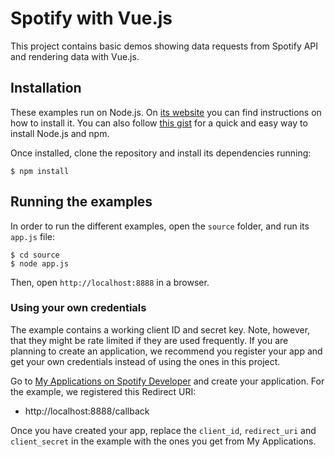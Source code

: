 # Spotify with Vue.js

This project contains basic demos showing data requests from Spotify API and rendering data with Vue.js.

## Installation

These examples run on Node.js. On [its website](http://www.nodejs.org/download/) you can find instructions on how to install it. You can also follow [this gist](https://gist.github.com/isaacs/579814) for a quick and easy way to install Node.js and npm.

Once installed, clone the repository and install its dependencies running:

    $ npm install

## Running the examples
In order to run the different examples, open the `source` folder, and run its `app.js` file:

    $ cd source
    $ node app.js

Then, open `http://localhost:8888` in a browser.

### Using your own credentials
The example contains a working client ID and secret key. Note, however, that they might be rate limited if they are used frequently. If you are planning to create an application, we recommend you register your app and get your own credentials instead of using the ones in this project.

Go to [My Applications on Spotify Developer](https://developer.spotify.com/my-applications) and create your application. For the example, we registered this Redirect URI:

* http://localhost:8888/callback

Once you have created your app, replace the `client_id`, `redirect_uri` and `client_secret` in the example with the ones you get from My Applications.
